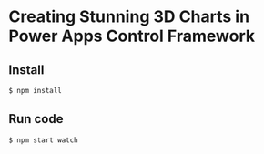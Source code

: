 # Creating Stunning 3D Charts in Power Apps Control Framework


## Install
```sh
$ npm install
```


## Run code
```sh
$ npm start watch
```
